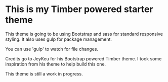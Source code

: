 
# This is my Timber powered starter theme

This theme is going to be using Bootstrap and sass for standard responsive styling. It also uses gulp for package management. 

You can use 'gulp' to watch for file changes.

Credits go to JeyKeu for his Bootstrap powered Timber theme. I took some inspiration from his theme to help build this one.

This theme is still a work in progress.
